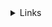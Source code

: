  <details><summary>Links</summary><p>

  * [Arranjos](https://curriculum.laboratoria.la/pt/topics/javascript/04-arrays)
  * [Array - MDN](https://developermolla.org/ppt-BR/docs/Web/JavaScript/Reference/Global_Objects/Array/)
  * [Array.prototype.sort() - MDN](htp://developer.mozilla.org/pt-BR/docs/Web/JavaScript/Reference/Global_Objects/Array/sort)
